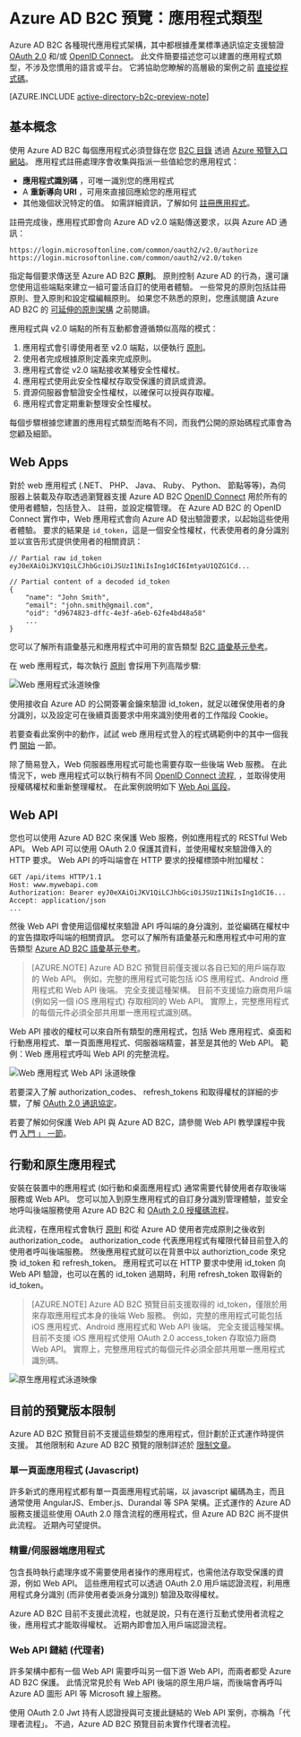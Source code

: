<properties
    pageTitle="Azure AD B2C 預覽 | Microsoft Azure"
    description="您在 Azure AD B2C 預覽中可建置的應用程式類型。"
    services="active-directory-b2c"
    documentationCenter=""
    authors="dstrockis"
    manager="msmbaldwin"
    editor=""/>

<tags
    ms.service="active-directory-b2c"
    ms.workload="identity"
    ms.tgt_pltfrm="na"
    ms.devlang="na"
    ms.topic="article"
    ms.date="09/28/2015"
    ms.author="dastrock"/>

# Azure AD B2C 預覽：應用程式類型

Azure AD B2C 各種現代應用程式架構，其中都根據產業標準通訊協定支援驗證 [OAuth 2.0](active-directory-b2c-reference-protocols.md) 和/或 [OpenID Connect](active-directory-b2c-reference-protocols.md)。  此文件簡要描述您可以建置的應用程式類型，不涉及您慣用的語言或平台。  它將協助您瞭解的高層級的案例之前 [直接從程式碼](active-directory-b2c-overview.md#getting-started)。

[AZURE.INCLUDE [active-directory-b2c-preview-note](../../includes/active-directory-b2c-preview-note.md)]

## 基本概念
使用 Azure AD B2C 每個應用程式必須登錄在您 [B2C 目錄](active-directory-b2c-get-started.md) 透過 [Azure 預覽入口網站](https://portal.azure.com)。  應用程式註冊處理序會收集與指派一些值給您的應用程式：

-  **應用程式識別碼** ，可唯一識別您的應用程式
- A **重新導向 URI** ，可用來直接回應給您的應用程式
- 其他幾個狀況特定的值。  如需詳細資訊，了解如何 [註冊應用程式](active-directory-b2c-app-registration.md)。

註冊完成後，應用程式即會向 Azure AD v2.0 端點傳送要求，以與 Azure AD 通訊：

```
https://login.microsoftonline.com/common/oauth2/v2.0/authorize
https://login.microsoftonline.com/common/oauth2/v2.0/token
```

指定每個要求傳送至 Azure AD B2C **原則**。  原則控制 Azure AD 的行為，還可讓您使用這些端點來建立一組可靈活自訂的使用者體驗。  一些常見的原則包括註冊原則、登入原則和設定檔編輯原則。  如果您不熟悉的原則，您應該閱讀 Azure AD B2C 的 [可延伸的原則架構](active-directory-b2c-reference-policies.md) 之前閱讀。 

應用程式與 v2.0 端點的所有互動都會遵循類似高階的模式：

1. 應用程式會引導使用者至 v2.0 端點，以便執行 [原則](active-directory-b2c-reference-policies.md)。
2. 使用者完成根據原則定義來完成原則。
4. 應用程式會從 v2.0 端點接收某種安全性權杖。
5. 應用程式使用此安全性權杖存取受保護的資訊或資源。
6. 資源伺服器會驗證安全性權杖，以確保可以授與存取權。
7. 應用程式會定期重新整理安全性權杖。

<!-- TODO: Need a page for libraries to link to -->
每個步驟根據您建置的應用程式類型而略有不同，而我們公開的原始碼程式庫會為您顧及細節。

## Web Apps
對於 web 應用程式 (.NET、 PHP、 Java、 Ruby、 Python、 節點等等)，為伺服器上裝載及存取透過瀏覽器支援 Azure AD B2C [OpenID Connect](active-directory-b2c-reference-protocols.md) 用於所有的使用者體驗，包括登入、 註冊，並設定檔管理。  在 Azure AD B2C 的 OpenID Connect 實作中，Web 應用程式會向 Azure AD 發出驗證要求，以起始這些使用者體驗。  要求的結果是 `id_token`，這是一個安全性權杖，代表使用者的身分識別並以宣告形式提供使用者的相關資訊：

```
// Partial raw id_token
eyJ0eXAiOiJKV1QiLCJhbGciOiJSUzI1NiIsIng1dCI6ImtyaU1QZG1Cd...

// Partial content of a decoded id_token
{
    "name": "John Smith",
    "email": "john.smith@gmail.com",
    "oid": "d9674823-dffc-4e3f-a6eb-62fe4bd48a58"
    ...
}
```

您可以了解所有語彙基元和應用程式中可用的宣告類型 [B2C 語彙基元參考](active-directory-b2c-reference-tokens.md)。

在 web 應用程式，每次執行 [原則](active-directory-b2c-reference-policies.md) 會採用下列高階步驟:

![Web 應用程式泳道映像](./media/active-directory-b2c-apps/webapp.png)

使用接收自 Azure AD 的公開簽署金鑰來驗證 id_token，就足以確保使用者的身分識別，以及設定可在後續頁面要求中用來識別使用者的工作階段 Cookie。

若要查看此案例中的動作，試試 web 應用程式登入的程式碼範例中的其中一個我們 [開始](active-directory-b2c-overview.md#getting-started) 一節。

除了簡易登入，Web 伺服器應用程式可能也需要存取一些後端 Web 服務。  在此情況下，web 應用程式可以執行稍有不同 [OpenID Connect 流程](active-directory-b2c-reference-oidc.md), ，並取得使用授權碼權杖和重新整理權杖。 在此案例說明如下 [Web Api 區段](#web-apis)。

<!--, and in our [WebApp-WebAPI Getting Started topic](active-directory-b2c-devquickstarts-web-api-dotnet.md).-->

## Web API
您也可以使用 Azure AD B2C 來保護 Web 服務，例如應用程式的 RESTful Web API。  Web API 可以使用 OAuth 2.0 保護其資料，並使用權杖來驗證傳入的 HTTP 要求。  Web API 的呼叫端會在 HTTP 要求的授權標頭中附加權杖：

```
GET /api/items HTTP/1.1
Host: www.mywebapi.com
Authorization: Bearer eyJ0eXAiOiJKV1QiLCJhbGciOiJSUzI1NiIsIng1dCI6...
Accept: application/json
...
```

然後 Web API 會使用這個權杖來驗證 API 呼叫端的身分識別，並從編碼在權杖中的宣告擷取呼叫端的相關資訊。  您可以了解所有語彙基元和應用程式中可用的宣告類型 [Azure AD B2C 語彙基元參考](active-directory-b2c-reference-tokens.md)。

> [AZURE.NOTE]
    Azure AD B2C 預覽目前僅支援以各自已知的用戶端存取的 Web API。  例如，完整的應用程式可能包括 iOS 應用程式、Android 應用程式和 Web API 後端。  完全支援這種架構。  目前不支援協力廠商用戶端 (例如另一個 iOS 應用程式) 存取相同的 Web API。  實際上，完整應用程式的每個元件必須全部共用單一應用程式識別碼。

Web API 接收的權杖可以來自所有類型的應用程式，包括 Web 應用程式、桌面和行動應用程式、單一頁面應用程式、伺服器端精靈，甚至是其他的 Web API。  範例：Web 應用程式呼叫 Web API 的完整流程。

![Web 應用程式 Web API 泳道映像](./media/active-directory-b2c-apps/webapi.png)

若要深入了解 authorization_codes、 refresh_tokens 和取得權杖的詳細的步驟，了解 [OAuth 2.0 通訊協定](active-directory-b2c-reference-oauth-code.md)。

若要了解如何保護 Web API 與 Azure AD B2C，請參閱 Web API 教學課程中我們 [入門 」 一節](active-directory-b2c-overview.md#getting-started)。
    
## 行動和原生應用程式
安裝在裝置中的應用程式 (如行動和桌面應用程式) 通常需要代替使用者存取後端服務或 Web API。  您可以加入到原生應用程式的自訂身分識別管理體驗，並安全地呼叫後端服務使用 Azure AD B2C 和 [OAuth 2.0 授權碼流程](active-directory-b2c-reference-oauth-code.md)。  

此流程，在應用程式會執行 [原則](active-directory-b2c-reference-policies.md) 和從 Azure AD 使用者完成原則之後收到 authorization_code。  authorization_code 代表應用程式有權限代替目前登入的使用者呼叫後端服務。  然後應用程式就可以在背景中以 authoriztion_code 來兌換 id_token 和 refresh_token。  應用程式可以在 HTTP 要求中使用 id_token 向 Web API 驗證，也可以在舊的 id_token 過期時，利用 refresh_token 取得新的 id_token。

> [AZURE.NOTE]
    Azure AD B2C 預覽目前支援取得的 id_token，僅限於用來存取應用程式本身的後端 Web 服務。  例如，完整的應用程式可能包括 iOS 應用程式、Android 應用程式和 Web API 後端。  完全支援這種架構。  目前不支援 iOS 應用程式使用 OAuth 2.0 access_token 存取協力廠商 Web API。  實際上，完整應用程式的每個元件必須全部共用單一應用程式識別碼。

![原生應用程式泳道映像](./media/active-directory-b2c-apps/native.png)

## 目前的預覽版本限制
Azure AD B2C 預覽目前不支援這些類型的應用程式，但計劃於正式運作時提供支援。  其他限制和 Azure AD B2C 預覽的限制詳述於 [限制文章](active-directory-b2c-limitations.md)。

### 單一頁面應用程式 (Javascript)
許多新式的應用程式都有單一頁面應用程式前端，以 javascript 編碼為主，而且通常使用 AngularJS、Ember.js、Durandal 等 SPA 架構。正式運作的 Azure AD 服務支援這些使用 OAuth 2.0 隱含流程的應用程式，但 Azure AD B2C 尚不提供此流程。  近期內可望提供。

### 精靈/伺服器端應用程式
包含長時執行處理序或不需要使用者操作的應用程式，也需他法存取受保護的資源，例如 Web API。  這些應用程式可以透過 OAuth 2.0 用戶端認證流程，利用應用程式身分識別 (而非使用者委派身分識別) 驗證及取得權杖。 

Azure AD B2C 目前不支援此流程，也就是說，只有在進行互動式使用者流程之後，應用程式才能取得權杖。  近期內即會加入用戶端認證流程。

### Web API 鏈結 (代理者)
許多架構中都有一個 Web API 需要呼叫另一個下游 Web API，而兩者都受 Azure AD B2C 保護。  此情況常見於有 Web API 後端的原生用戶端，而後端會再呼叫 Azure AD 圖形 API 等 Microsoft 線上服務。

使用 OAuth 2.0 Jwt 持有人認證授與可支援此鏈結的 Web API 案例，亦稱為「代理者流程」。  不過，Azure AD B2C 預覽目前未實作代理者流程。
